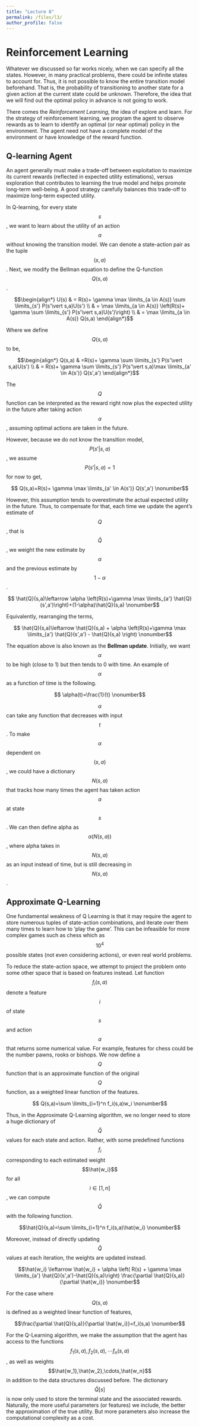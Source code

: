 ```yaml
---
title: "Lecture 8"
permalink: /files/l3/
author_profile: false
---
```


# Reinforcement Learning

Whatever we discussed so far works nicely, when we can specify all the
states. However, in many practical problems, there could be infinite
states to account for. Thus, it is not possible to know the entire
transition model beforehand. That is, the probability of transitioning
to another state for a given action at the current state could be
unknown. Therefore, the idea that we will find out the optimal policy in
advance is not going to work.

There comes the *Reinforcement Learning*, the idea of explore and learn.
For the strategy of reinforcement learning, we program the agent to
observe rewards as to learn to identify an optimal (or near optimal)
policy in the environment. The agent need not have a complete model of
the environment or have knowledge of the reward function.

## Q-learning Agent

An agent generally must make a trade-off between exploitation to
maximize its current rewards (reflected in expected utility
estimations), versus exploration that contributes to learning the true
model and helps promote long-term well-being. A good strategy carefully
balances this trade-off to maximize long-term expected utility.

In Q-learning, for every state $$s$$, we want to learn about the utility
of an action $$a$$ without knowing the transition model. We can denote a
state-action pair as the tuple $$(s,a)$$. Next, we modify the Bellman
equation to define the Q-function $$Q(s,a)$$.

$$\begin{align*} U(s) & = R(s)+ \gamma \max \limits_{a \in A(s)} \sum \limits_{s'} P(s'\vert s,a)U(s') \\ & = \max \limits_{a \in A(s)} \left(R(s)+ \gamma  \sum \limits_{s'} P(s'\vert s,a)U(s')\right) \\ & = \max \limits_{a \in A(s)} Q(s,a) \end{align*}$$

Where we define $$Q(s,a)$$ to be,

$$\begin{align*} Q(s,a) & =R(s)+ \gamma  \sum \limits_{s'} P(s'\vert s,a)U(s') \\ & = R(s)+ \gamma  \sum \limits_{s'} P(s'\vert s,a)\max \limits_{a' \in A(s')} Q(s',a') \end{align*}$$

The $$Q$$ function can be interpreted as the reward right now plus the
expected utility in the future after taking action $$a$$, assuming
optimal actions are taken in the future.

However, because we do not know the transition model, $$P(s' \vert s,a)$$, we
assume $$P(s' \vert s,a)=1$$ for now to get,

$$ Q(s,a)=R(s)+ \gamma \max \limits_{a' \in A(s')} Q(s',a')  \nonumber$$

However, this assumption tends to overestimate the actual expected
utility in the future. Thus, to compensate for that, each time we update
the agent’s estimate of $$Q$$, that is $$\hat{Q}$$, we weight the new
estimate by $$\alpha$$ and the previous estimate by $$1-\alpha$$.

$$ \hat{Q}(s,a)\leftarrow \alpha \left(R(s)+\gamma \max \limits_{a'} \hat{Q}(s',a')\right)+(1-\alpha)\hat{Q}(s,a)  \nonumber$$

Equivalently, rearranging the terms,

$$ \hat{Q}(s,a)\leftarrow \hat{Q}(s,a) + \alpha \left(R(s)+\gamma \max \limits_{a'} \hat{Q}(s',a') - \hat{Q}(s,a) \right) \nonumber$$

The equation above is also known as the **Bellman update**. Initially,
we want $$\alpha$$ to be high (close to 1) but then tends to 0 with
time. An example of $$\alpha$$ as a function of time is the following.

$$ \alpha(t)=\frac{1}{t} \nonumber$$

$$\alpha$$ can take any function that decreases with input $$t$$. To
make $$\alpha$$ dependent on $$(s,a)$$, we could have a dictionary
$$N(s,a)$$ that tracks how many times the agent has taken action $$a$$
at state $$s$$. We can then define alpha as $$\alpha(N(s,a))$$, where
alpha takes in $$N(s,a)$$ as an input instead of time, but is still
decreasing in $$N(s,a)$$.

## Approximate Q-Learning

One fundamental weakness of Q Learning is that it may require the agent
to store numerous tuples of state-action combinations, and iterate over
them many times to learn how to ‘play the game’. This can be infeasible
for more complex games such as chess which as $$10^4$$ possible states
(not even considering actions), or even real world problems.

To reduce the state-action space, we attempt to project the problem onto
some other space that is based on features instead. Let function
$$f_i(s,a)$$ denote a feature $$i$$ of state $$s$$ and action $$a$$ that
returns some numerical value. For example, features for chess could be
the number pawns, rooks or bishops. We now define a $$Q$$ function that
is an approximate function of the original $$Q$$ function, as a weighted
linear function of the features.

$$ Q(s,a)=\sum \limits_{i=1}^n f_i(s,a)w_i \nonumber$$

Thus, in the Approximate Q-Learning algorithm, we no longer need to
store a huge dictionary of $$\hat{Q}$$ values for each state and action.
Rather, with some predefined functions $$f_i$$ corresponding to each
estimated weight $$\hat{w_i}$$ for all $$i\in [1,n]$$, we can compute
$$\hat{Q}$$ with the following function.

$$\hat{Q}(s,a)=\sum \limits_{i=1}^n f_i(s,a)\hat{w_i} \nonumber$$

Moreover, instead of directly updating $$\hat{Q}$$ values at each
iteration, the weights are updated instead.

$$\hat{w_i} \leftarrow \hat{w_i} + \alpha \left( R(s) + \gamma \max \limits_{a'} \hat{Q}(s',a')-\hat{Q}(s,a)\right) \frac{\partial \hat{Q}(s,a)}{\partial \hat{w_i}} \nonumber$$

For the case where $$Q(s,a)$$ is defined as a weighted linear function
of features,

$$\frac{\partial \hat{Q}(s,a)}{\partial \hat{w_i}}=f_i(s,a) \nonumber$$

For the Q-Learning algorithm, we make the assumption that the agent has
access to the functions $$f_1(s,a),f_2(s,a), \cdots f_n(s,a)$$, as well
as weights $$\hat{w_1},\hat{w_2},\cdots,\hat{w_n}$$ in addition to the
data structures discussed before. The dictionary $$\hat{Q}[s]$$ is now
only used to store the terminal state and the associated rewards.
Naturally, the more useful parameters (or features) we include, the
better the approximation of the true utility. But more parameters also
increase the computational complexity as a cost.
